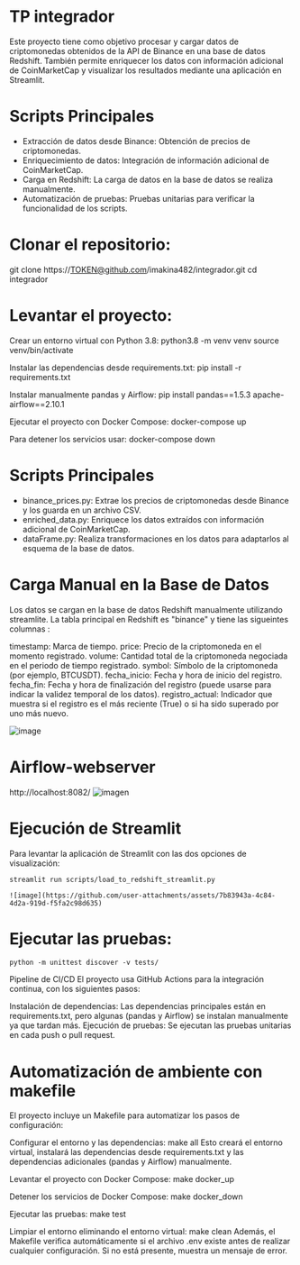 # TP integrador

Este proyecto tiene como objetivo procesar y cargar datos de criptomonedas obtenidos de la API de Binance en una base de datos Redshift.
También permite enriquecer los datos con información adicional de CoinMarketCap y visualizar los resultados mediante una aplicación en Streamlit.

# Scripts Principales
- Extracción de datos desde Binance: Obtención de precios de criptomonedas.
- Enriquecimiento de datos: Integración de información adicional de CoinMarketCap.
- Carga en Redshift: La carga de datos en la base de datos se realiza manualmente.
- Automatización de pruebas: Pruebas unitarias para verificar la funcionalidad de los scripts.
  
# Clonar el repositorio:
git clone https://TOKEN@github.com/imakina482/integrador.git
cd integrador

# Levantar el proyecto:
Crear un entorno virtual con Python 3.8:
python3.8 -m venv venv
source venv/bin/activate

Instalar las dependencias desde requirements.txt:
    pip install -r requirements.txt

Instalar manualmente pandas y Airflow:
    pip install pandas==1.5.3 apache-airflow==2.10.1

Ejecutar el proyecto con Docker Compose:
docker-compose up

Para detener los servicios usar:
docker-compose down

# Scripts Principales
- binance_prices.py: Extrae los precios de criptomonedas desde Binance y los guarda en un archivo CSV.
- enriched_data.py: Enriquece los datos extraídos con información adicional de CoinMarketCap.
- dataFrame.py: Realiza transformaciones en los datos para adaptarlos al esquema de la base de datos.

# Carga Manual en la Base de Datos
Los datos se cargan en la base de datos Redshift manualmente utilizando streamlite. La tabla principal en Redshift es "binance"
y tiene las sigueintes columnas :

timestamp: Marca de tiempo.
price: Precio de la criptomoneda en el momento registrado.
volume: Cantidad total de la criptomoneda negociada en el periodo de tiempo registrado.
symbol: Símbolo de la criptomoneda (por ejemplo, BTCUSDT).
fecha_inicio: Fecha y hora de inicio del registro.
fecha_fin: Fecha y hora de finalización del registro (puede usarse para indicar la validez temporal de los datos).
registro_actual: Indicador que muestra si el registro es el más reciente (True) o si ha sido superado por uno más nuevo.

![image](https://github.com/user-attachments/assets/9a15a0c1-fec8-43c3-b8a0-84377e313868)

# Airflow-webserver
  http://localhost:8082/
  ![imagen](https://github.com/user-attachments/assets/3dd4ba9d-da38-4ea9-8911-cc7fbd4df5fb)

# Ejecución de Streamlit
Para levantar la aplicación de Streamlit con las dos opciones de visualización:

    streamlit run scripts/load_to_redshift_streamlit.py 

    ![image](https://github.com/user-attachments/assets/7b83943a-4c84-4d2a-919d-f5fa2c98d635)


#  Ejecutar las pruebas:
    python -m unittest discover -v tests/

Pipeline de CI/CD
El proyecto usa GitHub Actions para la integración continua, con los siguientes pasos:

Instalación de dependencias: Las dependencias principales están en requirements.txt, pero algunas (pandas y Airflow) se instalan manualmente ya que tardan más.
Ejecución de pruebas: Se ejecutan las pruebas unitarias en cada push o pull request.

# Automatización de ambiente con makefile
El proyecto incluye un Makefile para automatizar los pasos de configuración:

Configurar el entorno y las dependencias:
   make all
Esto creará el entorno virtual, instalará las dependencias desde requirements.txt y las dependencias adicionales (pandas y Airflow) manualmente.

Levantar el proyecto con Docker Compose:
   make docker_up

Detener los servicios de Docker Compose:
   make docker_down

Ejecutar las pruebas:
   make test

Limpiar el entorno eliminando el entorno virtual:
   make clean
Además, el Makefile verifica automáticamente si el archivo .env existe antes de realizar cualquier configuración. Si no está presente, muestra un mensaje de error.

